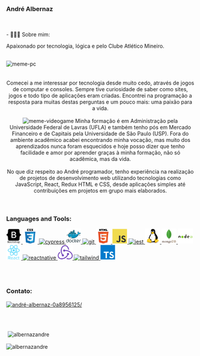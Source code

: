 ### André Albernaz

<!--
<div>
  <a href="https://github.com/albernazandre"

  <div>
    <img height="180" src="https://github-readme-stats.vercel.app/api/wakatime?username=willianrod" />
    <img height="180" src="https://github-readme-stats.vercel.app/api/top-langs/?username=albernazandre&langs_count=6" />
  </div>
  
</div>
-->
<br>
<br>
- 👨🏻‍💻 Sobre mim:

  Apaixonado por tecnologia, lógica e pelo Clube Atlético Mineiro.
<br><br>
<div> 
  <img alt="meme-pc" height="250" src="" />
</div>
<br><br>
<main align="center">
Comecei a me interessar por tecnologia desde muito cedo, através de jogos de computar e consoles. Sempre tive curiosidade de saber como sites, jogos e todo tipo de aplicações eram criadas. Encontrei na programação a resposta para muitas destas perguntas e um pouco mais: uma paixão para a vida.
<br><br>
<img alt="meme-videogame" height="250" src="" />
Minha formação é em Administração pela Universidade Federal de Lavras (UFLA) e também tenho pós em Mercado Financeiro e de Capitais pela Universidade de São Paulo (USP). Fora do ambiente acadêmico acabei encontrando minha vocação, mas muito dos aprendizados nunca foram esquecidos e hoje posso dizer que tenho facilidade e amor por aprender graças à minha formação, não só acadêmica, mas da vida.
<br><br>
No que diz respeito ao André programador, tenho experiência na realização de projetos de desenvolvimento web utilizando tecnologias como   JavaScript,  React, Redux HTML e CSS, desde aplicações simples até contribuições em projetos em grupo mais elaborados.
</main>  
  <br><br>
  <h3 align="left">Languages and Tools:</h3>
<p align="left"> <a href="https://getbootstrap.com" target="_blank" rel="noreferrer"> <img src="https://raw.githubusercontent.com/devicons/devicon/master/icons/bootstrap/bootstrap-plain-wordmark.svg" alt="bootstrap" width="40" height="40"/> </a> <a href="https://www.w3schools.com/css/" target="_blank" rel="noreferrer"> <img src="https://raw.githubusercontent.com/devicons/devicon/master/icons/css3/css3-original-wordmark.svg" alt="css3" width="40" height="40"/> </a> <a href="https://www.cypress.io" target="_blank" rel="noreferrer"> <img src="https://raw.githubusercontent.com/simple-icons/simple-icons/6e46ec1fc23b60c8fd0d2f2ff46db82e16dbd75f/icons/cypress.svg" alt="cypress" width="40" height="40"/> </a> <a href="https://www.docker.com/" target="_blank" rel="noreferrer"> <img src="https://raw.githubusercontent.com/devicons/devicon/master/icons/docker/docker-original-wordmark.svg" alt="docker" width="40" height="40"/> </a> <a href="https://git-scm.com/" target="_blank" rel="noreferrer"> <img src="https://www.vectorlogo.zone/logos/git-scm/git-scm-icon.svg" alt="git" width="40" height="40"/> </a> <a href="https://www.w3.org/html/" target="_blank" rel="noreferrer"> <img src="https://raw.githubusercontent.com/devicons/devicon/master/icons/html5/html5-original-wordmark.svg" alt="html5" width="40" height="40"/> </a> <a href="https://developer.mozilla.org/en-US/docs/Web/JavaScript" target="_blank" rel="noreferrer"> <img src="https://raw.githubusercontent.com/devicons/devicon/master/icons/javascript/javascript-original.svg" alt="javascript" width="40" height="40"/> </a> <a href="https://jestjs.io" target="_blank" rel="noreferrer"> <img src="https://www.vectorlogo.zone/logos/jestjsio/jestjsio-icon.svg" alt="jest" width="40" height="40"/> </a> <a href="https://www.linux.org/" target="_blank" rel="noreferrer"> <img src="https://raw.githubusercontent.com/devicons/devicon/master/icons/linux/linux-original.svg" alt="linux" width="40" height="40"/> </a> <a href="https://www.mongodb.com/" target="_blank" rel="noreferrer"> <img src="https://raw.githubusercontent.com/devicons/devicon/master/icons/mongodb/mongodb-original-wordmark.svg" alt="mongodb" width="40" height="40"/> </a> <a href="https://nodejs.org" target="_blank" rel="noreferrer"> <img src="https://raw.githubusercontent.com/devicons/devicon/master/icons/nodejs/nodejs-original-wordmark.svg" alt="nodejs" width="40" height="40"/> </a> <a href="https://reactjs.org/" target="_blank" rel="noreferrer"> <img src="https://raw.githubusercontent.com/devicons/devicon/master/icons/react/react-original-wordmark.svg" alt="react" width="40" height="40"/> </a> <a href="https://reactnative.dev/" target="_blank" rel="noreferrer"> <img src="https://reactnative.dev/img/header_logo.svg" alt="reactnative" width="40" height="40"/> </a> <a href="https://redux.js.org" target="_blank" rel="noreferrer"> <img src="https://raw.githubusercontent.com/devicons/devicon/master/icons/redux/redux-original.svg" alt="redux" width="40" height="40"/> </a> <a href="https://tailwindcss.com/" target="_blank" rel="noreferrer"> <img src="https://www.vectorlogo.zone/logos/tailwindcss/tailwindcss-icon.svg" alt="tailwind" width="40" height="40"/> </a> <a href="https://www.typescriptlang.org/" target="_blank" rel="noreferrer"> <img src="https://raw.githubusercontent.com/devicons/devicon/master/icons/typescript/typescript-original.svg" alt="typescript" width="40" height="40"/> </a> </p>
<br><br>
<h3 align="left">Contato:</h3>
<p align="left">
<a href="https://linkedin.com/in/andré-albernaz-0a8956125/" target="blank"><img align="center" src="https://raw.githubusercontent.com/rahuldkjain/github-profile-readme-generator/master/src/images/icons/Social/linked-in-alt.svg" alt="andré-albernaz-0a8956125/" height="30" width="40" /></a>
</p>
<br><br>
<p>&nbsp;<img align="center" src="https://github-readme-stats.vercel.app/api?username=albernazandre&show_icons=true&locale=en" alt="albernazandre" /></p>
<p><img align="center" src="https://github-readme-streak-stats.herokuapp.com/?user=albernazandre&" alt="albernazandre" /></p>
